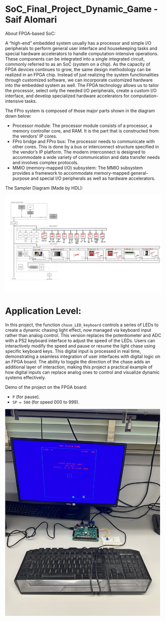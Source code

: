 # SoC_Final_Project_Dynamic_Game - Saif Alomari

About FPGA-based SoC:

A “high-end” embedded system usually has a processor and simple I/O peripherals to perform general user interface and housekeeping tasks and special hardware accelerators to handle computation-intensive operations. These components can be integrated into a single integrated circuit, commonly referred to as an SoC (system on a chip). As the capacity of FPGA devices continues to grow, the same design methodology can be realized in an FPGA chip. Instead of just realizing the system functionalities through customized software, we can incorporate customized hardware into the embedded system as well. The FPGA technology allows us to tailor the processor, select only the needed I/O peripherals, create a custom I/O interface, and develop specialized hardware accelerators for computation-intensive tasks.

The FPro system is composed of those major parts shown in the diagram down below:
- Processor module: The processor module consists of a processor, a memory controller core, and RAM. It is the part that is constructed from the vendors’ IP cores.
- FPro bridge and FPro bus: The processor needs to communicate with other cores. This is done by a bus or interconnect structure specified in the vendor’s IP platform. The modern interconnect is designed to accommodate a wide variety of communication and data transfer needs and involves complex protocols.
- MMIO (memory-mapped I/O) subsystem: The MMIO subsystem provides a framework to accommodate memory-mapped general-purpose and special I/O peripherals as well as hardware accelerators.

The Sampler Diagram (Made by HDL): 

<img src='./images/complete_system_saif-52.jpg' width='800'>


# Application Level: 

In this project, the function `chase_LED_keyboard` controls a series of LEDs to create a dynamic chasing light effect, now managed via keyboard input rather than analog control. This version replaces the potentiometer and ADC with a PS2 keyboard interface to adjust the speed of the LEDs. Users can interactively modify the speed and pause or resume the light chase using specific keyboard keys. This digital input is processed in real time, demonstrating a seamless integration of user interfaces with digital logic on an FPGA board. The ability to toggle the direction of the chase adds an additional layer of interaction, making this project a practical example of how digital inputs can replace analog ones to control and visualize dynamic systems effectively.

Demo of the project on the FPGA board:
- `P` (for pause).
- `SP = 500` (for speed 000 to 999).

<img src='./images/demo.jpg' width='500'>


